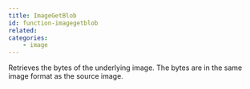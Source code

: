 ```yaml
---
title: ImageGetBlob
id: function-imagegetblob
related:
categories:
    - image
---
```


Retrieves the bytes of the underlying image. The bytes are in the same image format as the source image.